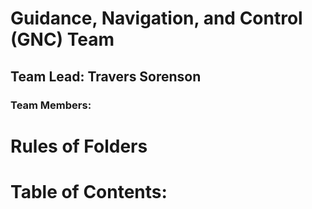 # Guidance, Navigation, and Control (GNC) Team

## Team Lead: Travers Sorenson

### Team Members:

# Rules of Folders

# Table of Contents:
